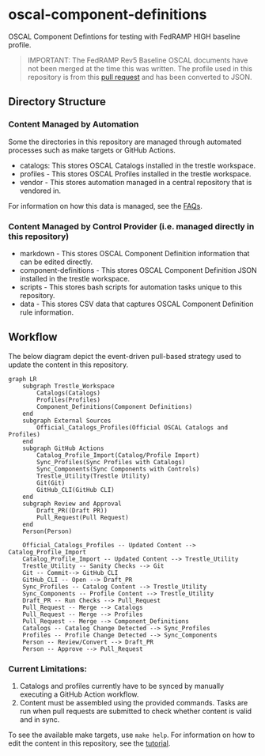 # oscal-component-definitions

OSCAL Component Defintions for testing with FedRAMP HIGH baseline profile.

> IMPORTANT: The FedRAMP Rev5 Baseline OSCAL documents have not been merged at the time this was written. The profile used in this repository is from this [pull request](https://github.com/GSA/fedramp-automation/pull/389) and has been converted to JSON.


## Directory Structure

### Content Managed by Automation

Some the directories in this repository are managed through automated processes such as make targets or GitHub Actions.

- catalogs: This stores OSCAL Catalogs installed in the trestle workspace.
- profiles - This stores OSCAL Profiles installed in the trestle workspace.
- vendor - This stores automation managed in a central repository that is vendored in.

For information on how this data is managed, see the [FAQs](./docs/faqs.md).

### Content Managed by Control Provider (i.e. managed directly in this repository)
- markdown - This stores OSCAL Component Definition information that can be edited directly.
- component-definitions - This stores OSCAL Component Definition JSON installed in the trestle workspace.
- scripts - This stores bash scripts for automation tasks unique to this repository.
- data - This stores CSV data that captures OSCAL Component Definition rule information.

## Workflow

The below diagram depict the event-driven pull-based strategy used to update the content in this repository.

```mermaid
graph LR
    subgraph Trestle_Workspace
        Catalogs(Catalogs)
        Profiles(Profiles)
        Component_Definitions(Component Definitions)
    end
    subgraph External Sources
        Official_Catalogs_Profiles(Official OSCAL Catalogs and Profiles)
    end
    subgraph GitHub Actions
        Catalog_Profile_Import(Catalog/Profile Import)
        Sync_Profiles(Sync Profiles with Catalogs)
        Sync_Components(Sync Components with Controls)
        Trestle_Utility(Trestle Utility)
        Git(Git)
        GitHub_CLI(GitHub CLI)
    end
    subgraph Review and Approval
        Draft_PR((Draft PR))
        Pull_Request(Pull Request)
    end
    Person(Person)

    Official_Catalogs_Profiles -- Updated Content --> Catalog_Profile_Import
    Catalog_Profile_Import -- Updated Content --> Trestle_Utility
    Trestle_Utility -- Sanity Checks --> Git
    Git -- Commit--> GitHub_CLI
    GitHub_CLI -- Open --> Draft_PR
    Sync_Profiles -- Catalog Content --> Trestle_Utility
    Sync_Components -- Profile Content --> Trestle_Utility
    Draft_PR -- Run Checks --> Pull_Request
    Pull_Request -- Merge --> Catalogs
    Pull_Request -- Merge --> Profiles
    Pull_Request -- Merge --> Component_Definitions
    Catalogs -- Catalog Change Detected --> Sync_Profiles
    Profiles -- Profile Change Detected --> Sync_Components
    Person -- Review/Convert --> Draft_PR
    Person -- Approve --> Pull_Request
```

### Current Limitations:

1. Catalogs and profiles currently have to be synced by manually executing a GitHub Action workflow.
2. Content must be assembled using the provided commands. Tasks are run when pull requests are submitted to check whether content is valid and in sync.

To see the available make targets, use `make help`. For information on how to edit the content in this repository, see the [tutorial](./docs/tutorial.md).